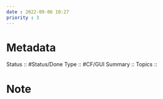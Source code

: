```yaml
---
date : 2022-09-06 10:27
priority : 3
---
```

# Metadata
Status :: #Status/Done
Type :: #CF/GUI 
Summary :: 
Topics :: 
# Note
